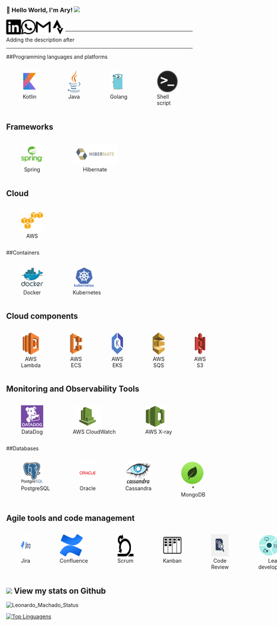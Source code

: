 ### 👋 Hello World, I'm Ary!  <img src="https://github.com/TheDudeThatCode/TheDudeThatCode/blob/master/Assets/Earth.gif" width="24px">

<a target="_blank" href="https://www.linkedin.com/in/leomachadop/?locale=en_US">
  <img align="left" alt="LinkdeIN" width="40px" src="icon/linkedin.svg" />
</a>
<a target="_blank" href="https://api.whatsapp.com/send?phone=5511976524468">
  <img align="left" alt="Whatsapp" width="40px" src="icon/whatsapp.svg" />
</a>
<a target="_blank" href="mailto:arycleniobarros@gmail.com">
  <img align="left" alt="Gmail" width="40px" src="icon/gmail.svg" />
</a>
<a target="_blank" href="https://www.strava.com/athletes/leomachadop">
  <img align="left" alt="Facebook" width="40px" src="icon/strava.svg" />
</a>
<br>

---- 

Adding the description after

----

##Programming languages and platforms
<div style="display: flex">
    <figure>
      <img height="60" src="icon/icons8-kotlin.svg" alt="Kotlin">
      <figcaption style="text-align: center;">Kotlin</figcaption>
    </figure>
    <figure>
      <img height="60" src="icon/java-14.svg">
      <figcaption style="text-align: center;">Java</figcaption>
    </figure>
    <figure>
      <img height="60" src="icon/golang-gopher.svg">
      <figcaption style="text-align: center;">Golang</figcaption>
    </figure>
    <figure>
      <img height="60" src="icon/terminal.png">
      <figcaption style="text-align: left;">Shell script</figcaption>
    </figure>
</div>

## Frameworks
<div style="display: flex">
    <figure>
      <img height="60" src="icon/spring-original-wordmark.svg" alt="Spring">
      <figcaption style="text-align: center;">Spring</figcaption>
    </figure>
    <figure>
      <img height="60" src="icon/hibernate.png" alt="Hibernate">
      <figcaption style="text-align: center;">Hibernate</figcaption>
    </figure>
</div>


## Cloud
<div style="display: flex">
    <figure>
      <img height="60" src="icon/amazonwebservices-original.svg" alt="AWS">
      <figcaption style="text-align: center;">AWS</figcaption>
    </figure>
</div>

##Containers
<div style="display: flex">
    <figure>
      <img height="60" src="icon/docker-original-wordmark.svg" alt="Docker">
      <figcaption style="text-align: center;">Docker</figcaption>
    </figure>
    <figure>
      <img height="60" src="icon/kubernetes-plain-wordmark.svg" alt="Kubernetes">
      <figcaption style="text-align: center;">Kubernetes</figcaption>
    </figure>
</div>

## Cloud components
<div style="display: flex">
    <figure>
      <img height="60" src="icon/aws-lambda-svgrepo-com.svg" alt="Lambda">
      <figcaption style="text-align: center;">AWS Lambda</figcaption>
    </figure>
    <figure>
      <img height="60" src="icon/amazon_ecs-icon.svg" alt="ECS">
      <figcaption style="text-align: center;">AWS ECS</figcaption>
    </figure>
    <figure>
      <img height="60" src="icon/88_amazon-eks-icon.1593699613.svg" alt="EKC">
      <figcaption style="text-align: center;">AWS EKS</figcaption>
    </figure>
    <figure>
      <img height="60" src="icon/aws-sqs-simple-queue-service-seeklogo.com.svg" alt="SQS">
      <figcaption style="text-align: center;">AWS SQS</figcaption>
    </figure>
    <figure>
      <img height="60" src="icon/Amazon-S3-Logo.svg" alt="S3">
      <figcaption style="text-align: center;">AWS S3</figcaption>
    </figure>
</div>

## Monitoring and Observability Tools
<div style="display: flex">
    <figure>
      <img height="60" src="icon/data-dog.png" alt="DataDog">
      <figcaption style="text-align: center;">DataDog</figcaption>
    </figure>
    <figure>
      <img height="60" src="icon/aws-cloudwatch3112.jpg" alt="AWS CloudWatch">
      <figcaption style="text-align: center;">AWS CloudWatch</figcaption>
    </figure>
    <figure>
      <img height="60" src="icon/aws-xray.svg" alt="AWS X-ray">
      <figcaption style="text-align: center;">AWS X-ray</figcaption>
    </figure>
</div>

##Databases
<div style="display: flex">
    <figure>
      <img height="60" src="icon/postgresql-original-wordmark.svg" alt="PostgreSQL">
      <figcaption style="text-align: center;">PostgreSQL</figcaption>
    </figure>
    <figure>
      <img height="60" src="icon/oracle-original.svg" alt="Oracle">
      <figcaption style="text-align: center;">Oracle</figcaption>
    </figure>
    <figure>
      <img height="60" src="icon/Cassandra_logo.svg" alt="Cassandra">
      <figcaption style="text-align: center;">Cassandra</figcaption>
    </figure>
    <figure>
      <img height="60" src="icon/768px-Antu_mongodb.svg.png" alt="MongoDB">
      <figcaption style="text-align: center;">* MongoDB</figcaption>
    </figure>
</div>

## Agile tools and code management
<div style="display: flex">
    <figure>
      <img height="60" src="icon/jira-original-wordmark.svg" alt="Jira">
      <figcaption style="text-align: center;">Jira</figcaption>
    </figure>
    <figure>
      <img height="60" src="icon/confluence-seeklogo.com.svg" alt="Confluence">
      <figcaption style="text-align: center;">Confluence</figcaption>
    </figure>
    <figure>
      <img height="60" src="icon/scrum.png" alt="Scrum">
      <figcaption style="text-align: center;">Scrum</figcaption>
    </figure>
    <figure>
      <img height="60" src="icon/kanban.svg" alt="Kanban">
      <figcaption style="text-align: center;">Kanban</figcaption>
    </figure>
    <figure>
      <img height="60" src="icon/code-review.jpg" alt="Code Review">
      <figcaption style="text-align: center;">Code Review</figcaption>
    </figure>
    <figure>
      <img height="60" src="icon/method-ch2.svg" alt="Lean development">
      <figcaption style="text-align: center;">Lean development</figcaption>
    </figure>
    <figure>
      <img height="60" src="icon/Octicons-mark-github.svg" alt="Github">
      <figcaption style="text-align: center;">Github</figcaption>
    </figure>
    <figure>
      <img height="60" src="icon/gitlab.svg" alt="Gitlab">
      <figcaption style="text-align: center;">Gitlab</figcaption>
    </figure>
    <figure>
      <img height="60" src="icon/bitbucket-original-wordmark.svg" alt="bitbucket">
      <figcaption style="text-align: center;">bitbucket</figcaption>
    </figure>
</div>

## <img src="https://media.giphy.com/media/VgCDAzcKvsR6OM0uWg/giphy.gif" width="50"> View my stats on Github 

![Leonardo_Machado_Status](https://github-readme-stats.vercel.app/api?username=leomachadop&show_icons=true)

[![Top Linguagens](https://github-readme-stats.vercel.app/api/top-langs/?username=leomachadop&layout=compact)](https://github.com/anuraghazra/github-readme-stats)